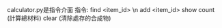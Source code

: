 calculator.py是指令介面
指令:
  find <item_id> \n
  add <item_id> <count>
  show
  count    (計算總材料)
  clear    (清除處存的合成物)
